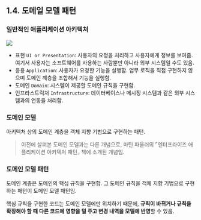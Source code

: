 ## 1.4. 도메일 모델 패턴

### 일반적인 애플리케이션 아키텍처

![](https://user-images.githubusercontent.com/42582516/149661289-006d3f24-48b5-4aca-b8c1-b4bc0ed42178.png)

- 표현 `UI or Presentation`: 사용자의 요청을 처리하고 사용자에게 정보를 보여줌. 여기서 사용자는 소프트웨어를 사용하는 사람뿐만 아니라 외부 시스템일 수도 있음.
- 응용 `Application`: 사용자가 요청한 기능을 실행함. 업무 로직을 직접 구현하지 않으며 도메인 꼐층을 조합해서 기능을 실행함.
- 도메인 `Domain`: 시스템이 제공할 도메인 규칙을 구현함.
- 인프라스트럭처 `Infrastructure`: 데이터베이스나 메시징 시스템과 같은 외부 시스템과의 연동을 처리함.

### 도메인 모델

아키텍처 상의 도메인 계층을 객체 지향 기법으로 구현하는 패턴.

> 이전에 살펴본 도메인 모델과는 다른 개념으로, 마틴 파울러의 ⌜엔터프라이즈 애플리케이션 아키텍처 패턴⌟ 책에 소개된 개념임.

### 도메인 모델 패턴

도메인 계층은 도메인의 핵심 규칙을 구현함. 그 도메인 규칙을 객체 지향 기법으로 구현하는 패턴이 도메인 모델 패턴임.

핵심 규칙을 구현한 코드는 도메인 모델에만 위치하기 때문에, **규칙이 바뀌거나 규칙을 확장해야 할 때 다른 코드에 영향을 덜 주고 변경 내역을 모델에 반영**할 수 있음.

